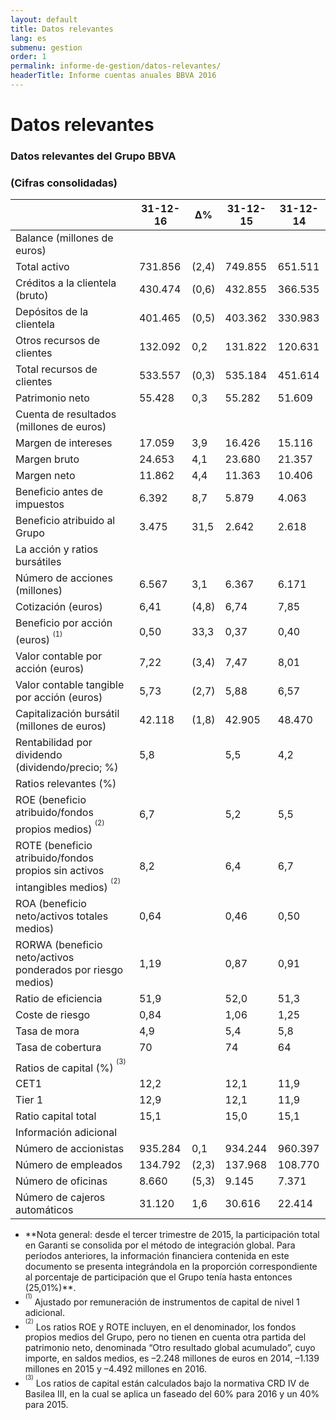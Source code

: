 ```yaml
---
layout: default
title: Datos relevantes
lang: es
submenu: gestion
order: 1
permalink: informe-de-gestion/datos-relevantes/
headerTitle: Informe cuentas anuales BBVA 2016
---
```



# Datos relevantes

### Datos relevantes del Grupo BBVA

### (Cifras consolidadas)

<table>
    <thead>
        <tr>
            <th></th>
            <th>31-12-16</th>
            <th>∆%</th>
            <th>31-12-15</th>
            <th>31-12-14</th>
        </tr>
    </thead>
    <tbody>
        <tr class="b2">
            <td>Balance (millones de euros)</td>
            <td>&nbsp;</td>
            <td>&nbsp;</td>
            <td>&nbsp;</td>
            <td>&nbsp;</td>
        </tr>
        <tr>
            <td>Total activo</td>
            <td>731.856</td>
            <td>(2,4)</td>
            <td>749.855</td>
            <td>651.511</td>
        </tr>
        <tr>
            <td>Créditos a la clientela (bruto)</td>
            <td>430.474</td>
            <td>(0,6)</td>
            <td>432.855</td>
            <td>366.535</td>
        </tr>
        <tr>
            <td>Depósitos de la clientela</td>
            <td>401.465</td>
            <td>(0,5)</td>
            <td>403.362</td>
            <td>330.983</td>
        </tr>
        <tr>
            <td>Otros recursos de clientes</td>
            <td>132.092</td>
            <td>0,2</td>
            <td>131.822</td>
            <td>120.631</td>
        </tr>
        <tr>
            <td>Total recursos de clientes</td>
            <td>533.557</td>
            <td>(0,3)</td>
            <td>535.184</td>
            <td>451.614</td>
        </tr>
        <tr>
            <td>Patrimonio neto</td>
            <td>55.428</td>
            <td>0,3</td>
            <td>55.282</td>
            <td>51.609</td>
        </tr>
        <tr class="b2">
            <td>Cuenta de resultados (millones de euros)</td>
            <td>&nbsp;</td>
            <td>&nbsp;</td>
            <td>&nbsp;</td>
            <td>&nbsp;</td>
        </tr>
        <tr>
            <td>Margen de intereses</td>
            <td>17.059</td>
            <td>3,9</td>
            <td>16.426</td>
            <td>15.116</td>
        </tr>
        <tr>
            <td>Margen bruto</td>
            <td>24.653</td>
            <td>4,1</td>
            <td>23.680</td>
            <td>21.357</td>
        </tr>
        <tr>
            <td>Margen neto</td>
            <td>11.862</td>
            <td>4,4</td>
            <td>11.363</td>
            <td>10.406</td>
        </tr>
        <tr>
            <td>Beneficio antes de impuestos</td>
            <td>6.392</td>
            <td>8,7</td>
            <td>5.879</td>
            <td>4.063</td>
        </tr>
        <tr>
            <td>Beneficio atribuido al Grupo</td>
            <td>3.475</td>
            <td>31,5</td>
            <td>2.642</td>
            <td>2.618</td>
        </tr>
        <tr class="b2">
            <td>La acción y ratios bursátiles</td>
            <td>&nbsp;</td>
            <td>&nbsp;</td>
            <td>&nbsp;</td>
            <td>&nbsp;</td>
        </tr>
        <tr>
            <td>Número de acciones (millones)</td>
            <td>6.567</td>
            <td>3,1</td>
            <td>6.367</td>
            <td>6.171</td>
        </tr>
        <tr>
            <td>Cotización (euros)</td>
            <td>6,41</td>
            <td>(4,8)</td>
            <td>6,74</td>
            <td>7,85</td>
        </tr>
        <tr>
            <td>Beneficio por acción (euros) <sup><sup>(1)</sup></sup> </td>
            <td>0,50</td>
            <td>33,3</td>
            <td>0,37</td>
            <td>0,40</td>
        </tr>
        <tr>
            <td>Valor contable por acción (euros)</td>
            <td>7,22</td>
            <td>(3,4)</td>
            <td>7,47</td>
            <td>8,01</td>
        </tr>
        <tr>
            <td>Valor contable tangible por acción (euros)</td>
            <td>5,73</td>
            <td>(2,7)</td>
            <td>5,88</td>
            <td>6,57</td>
        </tr>
        <tr>
            <td>Capitalización bursátil (millones de euros)</td>
            <td>42.118</td>
            <td>(1,8)</td>
            <td>42.905</td>
            <td>48.470</td>
        </tr>
        <tr>
            <td>Rentabilidad por dividendo (dividendo/precio; %)</td>
            <td>5,8</td>
            <td>&nbsp;</td>
            <td>5,5</td>
            <td>4,2</td>
        </tr>
        <tr class="b2">
            <td>Ratios relevantes (%)</td>
            <td>&nbsp;</td>
            <td>&nbsp;</td>
            <td>&nbsp;</td>
            <td>&nbsp;</td>
        </tr>
        <tr>
            <td>ROE (beneficio atribuido/fondos propios medios) <sup><sup>(2)</sup></sup></td>
            <td>6,7</td>
            <td>&nbsp;</td>
            <td>5,2</td>
            <td>5,5</td>
        </tr>
        <tr>
            <td>ROTE (beneficio atribuido/fondos propios sin activos intangibles medios) <sup><sup>(2)</sup></sup></td>
            <td>8,2</td>
            <td>&nbsp;</td>
            <td>6,4</td>
            <td>6,7</td>
        </tr>
        <tr>
            <td>ROA (beneficio neto/activos totales medios)</td>
            <td>0,64</td>
            <td>&nbsp;</td>
            <td>0,46</td>
            <td>0,50</td>
        </tr>
        <tr>
            <td>RORWA (beneficio neto/activos ponderados por riesgo medios)</td>
            <td>1,19</td>
            <td>&nbsp;</td>
            <td>0,87</td>
            <td>0,91</td>
        </tr>
        <tr>
            <td>Ratio de eficiencia</td>
            <td>51,9</td>
            <td>&nbsp;</td>
            <td>52,0</td>
            <td>51,3</td>
        </tr>
        <tr>
            <td>Coste de riesgo</td>
            <td>0,84</td>
            <td>&nbsp;</td>
            <td>1,06</td>
            <td>1,25</td>
        </tr>
        <tr>
            <td>Tasa de mora </td>
            <td>4,9</td>
            <td>&nbsp;</td>
            <td>5,4</td>
            <td>5,8</td>
        </tr>
        <tr>
            <td>Tasa de cobertura</td>
            <td>70</td>
            <td>&nbsp;</td>
            <td>74</td>
            <td>64</td>
        </tr>
        <tr class="b2">
            <td>Ratios de capital (%) <sup><sup>(3)</sup></sup></td>
            <td>&nbsp;</td>
            <td>&nbsp;</td>
            <td>&nbsp;</td>
            <td>&nbsp;</td>
        </tr>
        <tr>
            <td>CET1</td>
            <td>12,2</td>
            <td>&nbsp;</td>
            <td>12,1</td>
            <td>11,9</td>
        </tr>
        <tr>
            <td>Tier 1 </td>
            <td>12,9</td>
            <td>&nbsp;</td>
            <td>12,1</td>
            <td>11,9</td>
        </tr>
        <tr>
            <td>Ratio capital total</td>
            <td>15,1</td>
            <td>&nbsp;</td>
            <td>15,0</td>
            <td>15,1</td>
        </tr>
        <tr class="b2">
            <td>Información adicional</td>
            <td>&nbsp;</td>
            <td>&nbsp;</td>
            <td>&nbsp;</td>
            <td>&nbsp;</td>
        </tr>
        <tr>
            <td>Número de accionistas</td>
            <td>935.284</td>
            <td>0,1</td>
            <td>934.244</td>
            <td>960.397</td>
        </tr>
        <tr>
            <td>Número de empleados </td>
            <td>134.792</td>
            <td>(2,3)</td>
            <td>137.968</td>
            <td>108.770</td>
        </tr>
        <tr>
            <td>Número de oficinas </td>
            <td>8.660</td>
            <td>(5,3)</td>
            <td>9.145</td>
            <td>7.371</td>
        </tr>
        <tr>
            <td>Número de cajeros automáticos </td>
            <td>31.120</td>
            <td>1,6</td>
            <td>30.616</td>
            <td>22.414</td>
        </tr>
    </tbody>
</table>

<ul class="cita"><li>**Nota general: desde el tercer trimestre de 2015, la participación total en Garanti se consolida por el método de integración global. Para períodos anteriores, la información financiera contenida en este documento se presenta integrándola en la proporción correspondiente al porcentaje de participación que el Grupo tenía hasta entonces (25,01%)**.</li>

<li><sup><sup>(1)</sup></sup> Ajustado por remuneración de instrumentos de capital de nivel 1 adicional.</li>

<li><sup><sup>(2)</sup></sup> Los ratios ROE y ROTE incluyen, en el denominador, los fondos propios medios del Grupo, pero no tienen en cuenta otra partida del patrimonio neto, denominada “Otro resultado global acumulado”, cuyo importe, en saldos medios, es –2.248 millones de euros en 2014, –1.139 millones en 2015 y –4.492 millones en 2016.</li>

<li><sup><sup>(3)</sup></sup> Los ratios de capital están calculados bajo la normativa CRD IV de Basilea III, en la cual se aplica un faseado del 60% para 2016 y un 40% para 2015.</li></ul>
